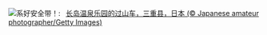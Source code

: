 ![](https://www.bing.com/th?id=OHR.JapanRollerCoaster_ZH-CN7954058301_UHD.jpg&w=1000)系好安全带！:&nbsp;&ensp;[长岛温泉乐园的过山车，三重县，日本 (© Japanese amateur photographer/Getty Images)](https://www.bing.com/th?id=OHR.JapanRollerCoaster_ZH-CN7954058301_UHD.jpg)
<br><br/>
